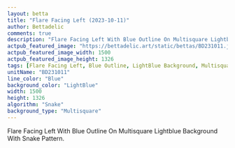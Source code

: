 ```yaml
---
layout: betta
title: "Flare Facing Left (2023-10-11)"
author: Bettadelic
comments: true
description: "Flare Facing Left With Blue Outline On Multisquare Lightblue Background With Snake Pattern."
actpub_featured_image: "https://bettadelic.art/static/bettas/BD231011.jpg"
actpub_featured_image_width: 1500
actpub_featured_image_height: 1326
tags: [Flare Facing Left, Blue Outline, LightBlue Background, Multisquare Background Pattern, Snake Pattern, October 2023]
unitName: "BD231011"
line_color: "Blue"
background_color: "LightBlue"
width: 1500
height: 1326
algorithm: "Snake"
background_type: "Multisquare"
---
```


Flare Facing Left With Blue Outline On Multisquare Lightblue Background With Snake Pattern.
